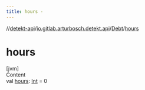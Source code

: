 ```yaml
---
title: hours -
---
```

//[detekt-api](../../index.md)/[io.gitlab.arturbosch.detekt.api](../index.md)/[Debt](index.md)/[hours](hours.md)



# hours  
[jvm]  
Content  
val [hours](hours.md): [Int](https://kotlinlang.org/api/latest/jvm/stdlib/kotlin/-int/index.html) = 0  



